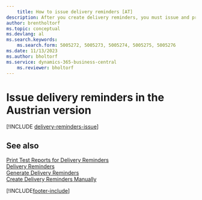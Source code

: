 ```yaml
---
    title: How to issue delivery reminders [AT]
description: After you create delivery reminders, you must issue and print them so that you can send reminders to vendors in the Austrian version.
author: brentholtorf
ms.topic: conceptual
ms.devlang: al
ms.search.keywords:
    ms.search.form: 5005272, 5005273, 5005274, 5005275, 5005276
ms.date: 11/13/2023
ms.author: bholtorf
ms.service: dynamics-365-business-central
    ms.reviewer: bholtorf
---
```

# Issue delivery reminders in the Austrian version

[!INCLUDE [delivery-reminders-issue](../includes/ATCHDE/delivery-reminders-issue.md)] 

## See also

[Print Test Reports for Delivery Reminders](how-to-print-test-reports-for-delivery-reminders.md)  
[Delivery Reminders](delivery-reminders.md)  
[Generate Delivery Reminders](how-to-generate-delivery-reminders.md)  
[Create Delivery Reminders Manually](how-to-create-delivery-reminders-manually.md)  


[!INCLUDE[footer-include](../../includes/footer-banner.md)]